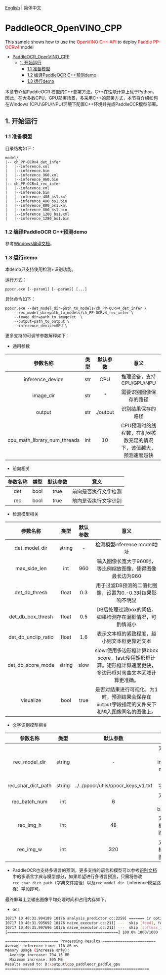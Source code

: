[English](README_EN.md) | 简体中文

# PaddleOCR_OpenVINO_CPP

This sample shows how to use the <font color=red> OpenVINO C++ API </font> to deploy <font color=red> Paddle PP-OCRv4 </font> model

- [PaddleOCR\_OpenVINO\_CPP](#paddleocr_openvino_cpp)
  - [1. 开始运行](#1-开始运行)
    - [1.1 准备模型](#11-准备模型)
    - [1.2 编译PaddleOCR C++预测demo](#12-编译paddleocr-c预测demo)
    - [1.3 运行demo](#13-运行demo)

本章节介绍PaddleOCR 模型的C++部署方法。C++在性能计算上优于Python，因此，在大多数CPU、GPU部署场景，多采用C++的部署方式，本节将介绍如何在Windows (CPU\GPU\NPU)环境下配置C++环境并完成PaddleOCR模型部署。

<a name="1"></a>

## 1. 开始运行

<a name="11"></a>

### 1.1 准备模型

目录结构如下：

```shell
model/
|-- ch_PP-OCRv4_det_infer
|   |--inference.xml
|   |--inference.bin
|   |--inference_960.xml
|   |--inference_960.bin
|-- ch_PP-OCRv4_rec_infer
|   |--inference.xml
|   |--inference.bin
|   |--inference_480_bs1.xml
|   |--inference_480_bs1.bin 
|   |--inference_800_bs1.xml
|   |--inference_800_bs1.bin 
|   |--inference_1280_bs1.xml
|   |--inference_1280_bs1.bin 
```

<a name="12"></a>

### 1.2 编译PaddleOCR C++预测demo

参考[Windows编译文档](docs/windows_vs2019_build.md)。

<a name="13"></a>

### 1.3 运行demo

本demo只支持使用检测+识别功能。

运行方式：

```shell
ppocr.exe [--param1] [--param2] [...]
```

具体命令如下：

```shell
ppocr.exe --det_model_dir=path_to_models/ch_PP-OCRv4_det_infer \
    --rec_model_dir=path_to_models/ch_PP-OCRv4_rec_infer \
    --image_dir=path_to_imageset  \
    --output=path_to_output \
    --inference_device=GPU \
```

更多支持的可调节参数解释如下：

- 通用参数

|           参数名称           | 类型  | 默认参数 |                               意义                                |
| :--------------------------: | :---: | :------: | :---------------------------------------------------------------: |
|       inference_device       |  str  |   CPU    |          推理设备，支持CPU/GPU/NPU                               |
|          image_dir           |  str  |    ''    |                      需要识别图像保存的路径                       |
|            output            |  str  | ./output |                        识别结果保存的路径                         |
| cpu_math_library_num_threads |  int  |    10    | CPU预测时的线程数，在机器核数充足的情况下，该值越大，预测速度越快 |

- 前向相关

| 参数名称 | 类型  | 默认参数 |         意义         |
| :------: | :---: | :------: | :------------------: |
|   det    | bool  |   true   | 前向是否执行文字检测 |
|   rec    | bool  |   true   | 前向是否执行文字识别 |

- 检测模型相关

|      参数名称       |  类型  | 默认参数 |                                                     意义                                                     |
| :-----------------: | :----: | :------: | :----------------------------------------------------------------------------------------------------------: |
|    det_model_dir    | string |    -     |                                         检测模型inference model地址                                          |
|    max_side_len     |  int   |   960    |                          输入图像长宽大于960时，等比例缩放图像，使得图像最长边为960                          |
|    det_db_thresh    | float  |   0.3    |                           用于过滤DB预测的二值化图像，设置为0.-0.3对结果影响不明显                           |
|  det_db_box_thresh  | float  |   0.5    |                           DB后处理过滤box的阈值，如果检测存在漏框情况，可酌情减小                            |
| det_db_unclip_ratio | float  |   1.6    |                                 表示文本框的紧致程度，越小则文本框更靠近文本                                 |
|  det_db_score_mode  | string |   slow   | slow:使用多边形框计算bbox score，fast:使用矩形框计算。矩形框计算速度更快，多边形框对弯曲文本区域计算更准确。 |
|      visualize      |  bool  |   true   |       是否对结果进行可视化，为1时，预测结果会保存在`output`字段指定的文件夹下和输入图像同名的图像上。        |

- 文字识别模型相关

|      参数名称      |  类型  |              默认参数               |              意义               |
| :----------------: | :----: | :---------------------------------: | :-----------------------------: |
|   rec_model_dir    | string |                  -                  | 文字识别模型inference model地址 |
| rec_char_dict_path | string | ../../ppocr/utils/ppocr_keys_v1.txt |            字典文件             |
|   rec_batch_num    |  int   |                  6                  |      文字识别模型batchsize      |
|     rec_img_h      |  int   |                 48                  |    文字识别模型输入图像高度     |
|     rec_img_w      |  int   |                 320                 |    文字识别模型输入图像宽度     |

* PaddleOCR也支持多语言的预测，更多支持的语言和模型可以参考[识别文档](../../doc/doc_ch/recognition.md)中的多语言字典与模型部分，如果希望进行多语言预测，只需将修改`rec_char_dict_path`（字典文件路径）以及`rec_model_dir`（inference模型路径）字段即可。

最终屏幕上会输出图像平均处理时间和占用内存如下。

- ocr

```bash
I0717 10:40:31.994189 10176 analysis_predictor.cc:2259] ======= ir optimization completed =======
I0717 10:40:31.995692 10176 naive_executor.cc:211] ---  skip [feed], feed -> x
I0717 10:40:31.997696 10176 naive_executor.cc:211] ---  skip [softmax_11.tmp_0], fetch -> fetch
[==================================================] 100.0% 1000/1000

======================== Processing Results ========================
Average inference time: 118.86 ms
Memory usage (increase only):
  Average increase: 794.16 MB
  Maximum increase: 805 MB
Results saved to: D:\output\cpp_paddleocr_paddle_gpu
=================================================================
```